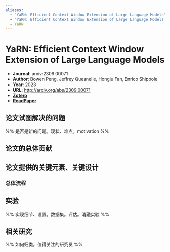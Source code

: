```yaml
---
aliases:
  - "YaRN: Efficient Context Window Extension of Large Language Models"
  - "YaRN: Efficient Context Window Extension of Large Language Models, 2023"
  - YaRN
---
```

# YaRN: Efficient Context Window Extension of Large Language Models

- **Journal**: arxiv:2309.00071
- **Author**: Bowen Peng, Jeffrey Quesnelle, Honglu Fan, Enrico Shippole
- **Year**: 2023
- **URL**: http://arxiv.org/abs/2309.00071
- [**Zotero**](zotero://select/items/@2023YaRNEfficientContextPeng)
- [**ReadPaper**](https://readpaper.com/pdf-annotate/note?pdfId=4819298508892798977&noteId=2079689121295595264)

## 论文试图解决的问题

%% 是否是新的问题。现状、难点。motivation %%

## 论文的总体贡献

## 论文提供的关键元素、关键设计

### 总体流程

## 实验

%% 实现细节、设置。数据集。评估。消融实验 %%

## 相关研究

%% 如何归类。值得关注的研究员 %%
